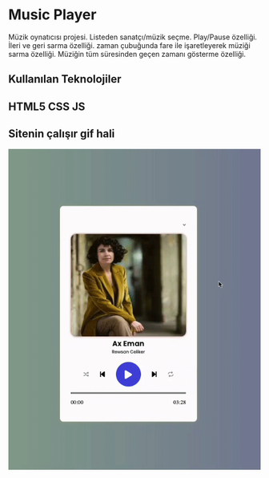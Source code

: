 <h1> Music Player </h1>

Müzik oynatıcısı projesi.
Listeden sanatçı/müzik seçme.
Play/Pause özelliği.
İleri ve geri sarma özelliği.
zaman çubuğunda fare ile işaretleyerek müziği sarma özelliği.
Müziğin tüm süresinden geçen zamanı gösterme özelliği.

<h2> Kullanılan Teknolojiler <h2>

HTML5 CSS JS

<h2> Sitenin çalışır gif hali </h2>

![](ekran.gif)